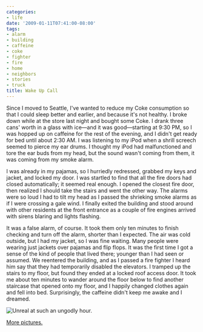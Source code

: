 ```yaml
---
categories:
- life
date: '2009-01-11T07:41:00-08:00'
tags:
- alarm
- building
- caffeine
- coke
- fighter
- fire
- home
- neighbors
- stories
- truck
title: Wake Up Call
---
```


Since I moved to Seattle, I've wanted to reduce my Coke consumption so that I could sleep better and earlier, and because it's not healthy. I broke down while at the store last night and bought some Coke. I drank three cans' worth in a glass with ice&mdash;and it was good&mdash;starting at 9:30 PM, so I was hopped up on caffeine for the rest of the evening, and I didn't get ready for bed until about 2:30 AM. I was listening to my iPod when a shrill screech seemed to pierce my ear drums. I thought my iPod had malfunctioned and tore the ear buds from my head, but the sound wasn't coming from them, it was coming from my smoke alarm.

I was already in my pajamas, so I hurriedly redressed, grabbed my keys and jacket, and locked my door. I was startled to find that all the fire doors had closed automatically; it seemed real enough. I opened the closest fire door, then realized I should take the stairs and went the other way. The alarms were so loud I had to tilt my head as I passed the shrieking smoke alarms as if I were crossing a gale wind. I finally exited the building and stood around with other residents at the front entrance as a couple of fire engines arrived with sirens blaring and lights flashing.

It was a false alarm, of course. It took them only ten minutes to finish checking and turn off the alarm, shorter than I expected. The air was cold outside, but I had my jacket, so I was fine waiting. Many people were wearing just jackets over pajamas and flip flops. It was the first time I got a sense of the kind of people that lived there; younger than I had seen or assumed. We reentered the building, and as I passed a fire fighter I heard him say that they had temporarily disabled the elevators. I tramped up the stairs to my floor, but found they ended at a locked roof access door. It took me about ten minutes to wander around the floor below to find another staircase that opened onto my floor, and I happily changed clothes again and fell into bed. Surprisingly, the caffeine didn't keep me awake and I dreamed.

![Unreal at such an ungodly hour.](https://im1.shutterfly.com/procgtaserv/47b9df30b3127cce98548aa2872f00000046100AbOGTdm3cM2Tg "Unreal at such an ungodly hour.")

[More pictures.](https://faught.shutterfly.com/236)
